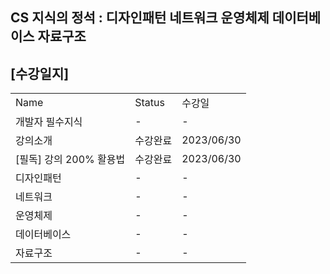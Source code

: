 ## CS 지식의 정석 : 디자인패턴 네트워크 운영체제 데이터베이스 자료구조

## [수강일지]
|                  |        |            |
|------------------|--------|------------|
| Name             | Status | 수강일        |
| 개발자 필수지식         | -      | -          |
| 강의소개             | 수강완료   | 2023/06/30 |
| [필독] 강의 200% 활용법 | 수강완료   | 2023/06/30 |
| 디자인패턴            | -      | -          |
| 네트워크             | -      | -          |
| 운영체제             | -      | -          |
| 데이터베이스           | -      | -          |
| 자료구조             | -      | -          |
